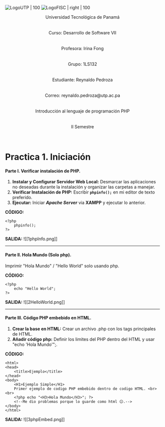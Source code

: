 ![LogoUTP | 100](https://utp.ac.pa/documentos/2015/imagen/logo_utp_1_72.png) ![LogoFISC | right | 100](https://fisc.utp.ac.pa/sites/fisc.utp.ac.pa/files/documentos/2020/imagen/logo_en_contactenos.png)

<p style= "text-align: center">
Universidad Tecnológica de Panamá <br><br><br>
Curso: Desarrollo de Software VII<br><br><br>
Profesora: Irina Fong<br><br><br>
Grupo: 1LS132<br><br><br>
Estudiante: Reynaldo Pedroza<br><br><br>
Correo: reynaldo.pedroza@utp.ac.pa<br><br><br>
Introducción al lenguaje de programación PHP<br><br><br>
II Semestre<br><br><br>
</p>

<div style= "page-break-after: always;"></div>

# Practica 1. Iniciación
#### Parte I. Verificar instalación de PHP.
1. **Instalar y Configurar Servidor Web Local:** Desmarcar las aplicaciones no deseadas durante la instalación y organizar las carpetas a manejar.
2. **Verificar Instalación de PHP:** Escribir **`phpinfo();`** en mi editor de texto preferido.
3. **Ejecutar:** Iniciar ***Apache Server*** via **XAMPP** y ejecutar lo anterior.

**CÓDIGO:**
```
<?php
    phpinfo();
?>
```
**SALIDA:**
![[1phpInfo.png]]

---

#### Parte II. Hola Mundo (Solo php).
Imprimir "Hola Mundo" / "Hello World" solo usando php.

**CÓDIGO:**
```
<?php
    echo "Hello World";
?>
```
**SALIDA:**
![[2HelloWorld.png]]

---

#### Parte III. Código PHP embebido en HTML.

1. **Crear la base en HTML:** Crear un archivo .php con los tags principales de HTML.
2. **Añadir código php:** Definir los limites del PHP dentro del HTML y usar "echo 'Hola Mundo'";.

**CÓDIGO:**
```
<html>
<head>
    <title>Ejemplo</title>
</head>
<body>
    <H1>Ejemplo Simple</H1>
    Primer ejemplo de codigo PHP embebido dentro de codigo HTML. <br><br>
    <?php echo "<H3>Hola Mundo</H3>"; ?>
    <!--Me dio problemas porque lo guarde como html 😐.-->
</body>
</html>
```
**SALIDA:**
![[3phpEmbed.png]]